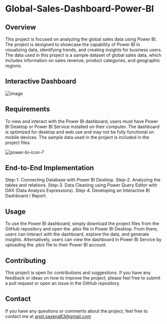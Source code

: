 # Global-Sales-Dashboard-Power-BI
## Overview

This project is focused on analyzing the global sales data using Power BI. The project is designed to showcase the capability of Power BI in visualizing data, identifying trends, and creating insights for business users. The data used in this project is a sample dataset of global sales data, which includes information on sales revenue, product categories, and geographic regions.

## Interactive Dashboard 
![image](https://user-images.githubusercontent.com/105154794/233374485-1a9607ad-91d6-4fe8-9914-acc5a94f3f83.png)


## Requirements
To view and interact with the Power BI dashboard, users must have Power BI Desktop or Power BI Service installed on their computer. The dashboard is optimized for desktop and web use and may not be fully functional on mobile devices. The sample data used in the project is included in the project files.

![power-bi-icon-7](https://user-images.githubusercontent.com/105154794/233364101-87332619-c168-4731-8464-3195bc00b010.png)

## End-to-End Implementation
Step-1. Connecting Database with Power BI Desktop.
Step-2. Analyzing the tables and relations.
Step-3. Data Cleaning using Power Query Editor with DAX (Data Analysis Expressions).
Step-4. Developing an Interactive BI Dashboard / Report.

## Usage
To use the Power BI dashboard, simply download the project files from the GitHub repository and open the .pbix file in Power BI Desktop. From there, users can interact with the dashboard, explore the data, and generate insights. Alternatively, users can view the dashboard in Power BI Service by uploading the .pbix file to their Power BI account.

## Contributing
This project is open for contributions and suggestions. If you have any feedback or ideas on how to improve the project, please feel free to submit a pull request or open an issue in the GitHub repository.

## Contact
If you have any questions or comments about the project, feel free to contact me at arpit.saxena83@gmail.com
